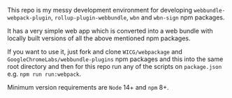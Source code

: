 This repo is my messy development environment for developing
`webbundle-webpack-plugin`, `rollup-plugin-webbundle`, `wbn` and `wbn-sign` npm
packages.

It has a very simple web app which is converted into a web bundle with locally
built versions of all the above mentioned npm packages.

If you want to use it, just fork and clone `WICG/webpackage` and
`GoogleChromeLabs/webbundle-plugins` npm packages and this into the same root
directory and then for this repo run any of the scripts on `package.json`
e.g. `npm run run:webpack`.

Minimum version requirements are `Node` 14+ and `npm` 8+.
